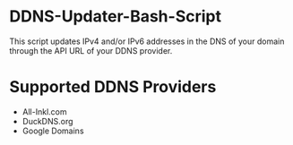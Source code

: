 # DDNS-Updater-Bash-Script
This script updates IPv4 and/or IPv6 addresses in the DNS of your domain through the API URL of your DDNS provider.

# Supported DDNS Providers
- All-Inkl.com
- DuckDNS.org
- Google Domains
